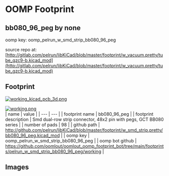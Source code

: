 # OOMP Footprint  
## bb080_96_peg  by none  
  
oomp key: oomp_pelrun_w_smd_strip_bb080_96_peg  
  
source repo at: [http://gitlab.com/pelrun/libKiCad/blob/master/footprint/w_vacuum.pretty/tube_gzc9-b.kicad_mod](http://gitlab.com/pelrun/libKiCad/blob/master/footprint/w_vacuum.pretty/tube_gzc9-b.kicad_mod)  
## Footprint  
  
[![working_kicad_pcb_3d.png](working_kicad_pcb_3d_600.png)](working_kicad_pcb_3d.png)  
  
[![working.png](working_600.png)](working.png)  
| name | value | 
| --- | --- | 
| footprint name | bb080_96_peg | 
| footprint description | Smd dual-row strip connector, 48x2 pin with pegs, GCT BB080 series | 
| number of pads | 98 | 
| github path | http://github.com/pelrun/libKiCad/blob/master/footprint/w_smd_strip.pretty/bb080_96_peg.kicad_mod | 
| oomp key | oomp_pelrun_w_smd_strip_bb080_96_peg | 
| oomp bot github | https://github.com/oomlout/oomlout_oomp_footprint_bot/tree/main/footprints/pelrun_w_smd_strip_bb080_96_peg/working | 
## Images  
